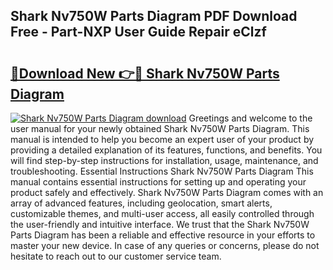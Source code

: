## Shark Nv750W Parts Diagram PDF Download Free - Part-NXP User Guide Repair eClzf

# <h2><a href="http://dfohty.blite.top/?on=Shark+Nv750W+Parts+Diagram">🔗Download New 👉🔴 Shark Nv750W Parts Diagram</a></h2>

[![Shark Nv750W Parts Diagram download](https://i.imgur.com/lujVjoI.png)](http://dfohty.blite.top/?on=Shark+Nv750W+Parts+Diagram)
Greetings and welcome to the user manual for your newly obtained Shark Nv750W Parts Diagram. This manual is intended to help you become an expert user of your product by providing a detailed explanation of its features, functions, and benefits. You will find step-by-step instructions for installation, usage, maintenance, and troubleshooting. Essential Instructions Shark Nv750W Parts Diagram This manual contains essential instructions for setting up and operating your product safely and effectively. Shark Nv750W Parts Diagram comes with an array of advanced features, including geolocation, smart alerts, customizable themes, and multi-user access, all easily controlled through the user-friendly and intuitive interface. We trust that the Shark Nv750W Parts Diagram has been a reliable and effective resource in your efforts to master your new device. In case of any queries or concerns, please do not hesitate to reach out to our customer service team.
